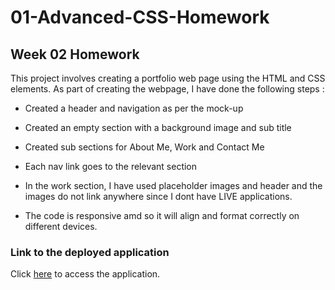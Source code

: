 # 01-Advanced-CSS-Homework

## Week 02 Homework

This project involves creating a portfolio web page using the HTML and CSS elements. As part of creating the webpage, I have done the following steps :

* Created a header and navigation as per the mock-up

* Created an empty section with a background image and sub title

* Created sub sections for About Me, Work and Contact Me

* Each nav link goes to the relevant section

* In the work section, I have used placeholder images and header and the images do not link anywhere since I dont have LIVE applications.

* The code is responsive amd so it will align and format correctly on different devices.


### Link to the deployed application

Click [here](https://sghosh17.github.io/01-HTML-Git-CSS-Homework/) to access the application.

